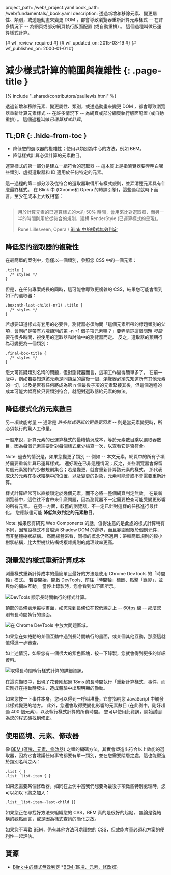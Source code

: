 project_path: /web/_project.yaml
book_path: /web/fundamentals/_book.yaml
description: 透過新增和移除元素、變更屬性、類別，或透過動畫來變更 DOM ，都會導致瀏覽器重新計算元素樣式 -- 在許多情況下 -- 為網頁或部分網頁執行版面配置 (或自動重排) 。 這個過程叫做已運算樣式計算。

{# wf_review_required #}
{# wf_updated_on: 2015-03-19 #}
{# wf_published_on: 2000-01-01 #}

# 減少樣式計算的範圍與複雜性 {: .page-title }

{% include "_shared/contributors/paullewis.html" %}


透過新增和移除元素、變更屬性、類別，或透過動畫來變更 DOM ，都會導致瀏覽器重新計算元素樣式 -- 在許多情況下 -- 為網頁或部分網頁執行版面配置 (或自動重排) 。 這個過程叫做<em>已運算樣式計算</em>。

## TL;DR {: .hide-from-toc }
- 降低您的選取器的複雜性；使用以類別為中心的方法，例如 BEM。
- 降低樣式計算必須計算的元素數目。


運算樣式的第一部分是建立一組符合的選取器 -- 這本質上是指瀏覽器要弄明白哪些類別、虛擬選取器和 ID 適用於任何特定的元素。

這一過程的第二部分涉及從符合的選取器取得所有樣式規則，並弄清楚元素具有什麼最終樣式。 在 Blink 中 (Chrome和 Opera 的轉譯引擎)，這些過程就時下而言，至少在成本上大致相當：

<div class="quote" style="margin-top: 30px;">
  <div class="container">
    <blockquote class="quote__content g-wide--push-1 g-wide--pull-1 g-medium--push-1">用於計算元素的已運算樣式的大約 50% 時間，會用來比對選取器，而另一半的時間則用於從符合的規則，建構 RenderStyle (已運算樣式的呈現)。
    <p>Rune Lillesveen, Opera / <a href="https://docs.google.com/document/d/1vEW86DaeVs4uQzNFI5R-_xS9TcS1Cs_EUsHRSgCHGu8/edit">Blink 中的樣式無效判定</a></p>
    </blockquote>
  </div>
</div>


## 降低您的選取器的複雜性

在最簡單的案例中，您僅以一個類別，參照您 CSS 中的一個元素：


    .title {
      /* styles */
    }
    

但是，在任何專案成長的同時，這可能會導致更複雜的 CSS，結果您可能會看到如下的選取器：


    .box:nth-last-child(-n+1) .title {
      /* styles */
    }
    

若想要知道樣式有套用的必要性，瀏覽器必須詢問「這個元素所帶的標題類別的父項，會剛好是帶有方塊類別的第 -n +1 個子項元素嗎？」要弄清楚這個問題 _可能_ 要花很多時間，視使用的選取器和討論中的瀏覽器而定。 反之，選取器的預期行為可變更為一個類別：


    .final-box-title {
      /* styles */
    }
    

您大可質疑類別名稱的問題，但對瀏覽器而言，這項工作變得簡單多了。 在前一版中，例如若要知道該元素是同類型的最後一個，瀏覽器必須先知道所有其他元素的一切，以及是否有任何將成為第 n 個最後子項的元素緊接其後，但這個過程的成本可能大幅高於只要類別符合，就配對選取器給元素的做法。

## 降低樣式化的元素數目 
 另一項效能考量 -- 通常是 _許多樣式更新的更重要因素_ -- 則是當元素變更時，所必須執行的驚人工作量。

一般來說，計算元素的已運算樣式的最糟情況成本，等於元素數目乘以選取器數目，因為每個元素需要針對每個樣式至少檢查一次，以查看它是否符合。

<!-- TODO: Verify note type! -->
Note: 過去的情況是，如果您變更了類別 -- 例如 -- 本文元素，網頁中的所有子項將需要重新計算已運算樣式。 還好現在已非這種情況；反之，某些瀏覽器會保留每個元素獨特的少數規則集合；若是變更，就會重新計算該元素的樣式。 那代表取決於元素在樹狀結構中的位置，以及變更的對象，元素可能會或不會需要重新計算。

樣式計算經常可以直接鎖定於幾個元素，而不必將一整個網頁判定無效。 在最新瀏覽器中，這往往不會帶來什麽問題，因為瀏覽器不一定需要檢查可能受變更影響的所有元素。 在另一方面，較舊的瀏覽器，不一定已針對這樣的任務進行最佳化。 您應該儘可能 **降低無效判定的元素數目**。

<!-- TODO: Verify note type! -->
Note: 如果您有研究 Web Components 的話，值得注意的是此處的樣式計算稍有不同，因預設樣式不會越過 Shadow DOM 的邊界，而且範圍侷限於個別元件，而非整體樹狀結構。 然而總體來看，同樣的概念仍然適用：帶較簡單規則的較小樹狀結構，比大型樹狀結構或複雜規則的處理效率更高。

## 測量您的樣式重新計算成本 
 測量樣式重新計算成本的最簡單且最好的方法是使用 Chrome DevTools 的「時間軸」模式。 若要開始，開啟 DevTools、前往「時間軸」標籤、點擊「錄製」，並與你的網站互動。 當停止錄製時，您會看到如下圖所示。

<img src="images/reduce-the-scope-and-complexity-of-style-calculations/long-running-style.jpg" class="g--centered" alt="DevTools 顯示長時間執行的樣式計算。">

頂部的長條表示每秒畫面，如您見到長條位在較低線之上 -- 60fps 線 -- 那麼您則有長時間執行的畫面。

<img src="images/reduce-the-scope-and-complexity-of-style-calculations/frame-selection.jpg" class="g--centered" alt="在 Chrome DevTools 中放大問題區域。">

如果您在如捲動的某個互動中遇到長時間執行的畫面，或某個其他互動，那麼這就值得進一步審查。

如上述情況，如果您有一個很大的紫色區塊，按一下錄製，您就會得到更多的詳細資料。

<img src="images/reduce-the-scope-and-complexity-of-style-calculations/style-details.jpg" class="g--centered" alt="取得長時間執行樣式計算的詳細資訊。">

在這次擷取中，出現了花費剛超過 18ms 的長時間執行「重新計算樣式」事件，而它剛好在捲動時發生，造成體驗中出現明顯的顫動。

如果您按一下事件本身，您可以得到一呼叫堆疊，它會指明您 JavaScript 中觸發此樣式變更的地方。 此外，您還會取得受變化影響的元素數目 (在此例中，剛好超過 400 個元素)，以及執行樣式計算的所費時間。 您可以使用此資訊，開始試圖為您的程式碼找到修正。

## 使用區塊、元素、修改器 
 像 [BEM (區塊、元素、修改器)](https://bem.info/) 之類的編碼方法，其實會塑造出符合以上效能的選取器，因為它會建議任何事物都要有單一類別，並在您需要階層之處，這也能塑造於類別名稱之內：


    .list { }
    .list__list-item { }
    

如果您需要某個修改器，如同在上例中當我們想要為最後子項做些特別處理時，您可以如以下將之加入：


    .list__list-item--last-child {}
    

如果您正在尋找好方法來組織您的 CSS，BEM 真的是很好的起點， 無論是從結構的觀點而言，或是因為樣式查詢的簡化之故。

如果您不喜歡 BEM，仍有其他方法可處理您的 CSS，但效能考量必須和方案的便利性一起評估。

## 資源

* [Blink 中的樣式無效判定](https://docs.google.com/document/d/1vEW86DaeVs4uQzNFI5R-_xS9TcS1Cs_EUsHRSgCHGu8/edit)
  *[BEM (區塊、元素、修改器)](https://bem.info/)


